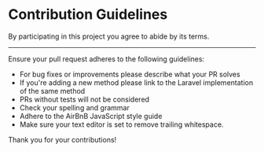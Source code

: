 # Contribution Guidelines

By participating in this project you agree to abide by its terms.

---

Ensure your pull request adheres to the following guidelines:

- For bug fixes or improvements please describe what your PR solves
- If you're adding a new method please link to the Laravel implementation of the same method
- PRs without tests will not be considered
- Check your spelling and grammar
- Adhere to the AirBnB JavaScript style guide
- Make sure your text editor is set to remove trailing whitespace.

Thank you for your contributions!